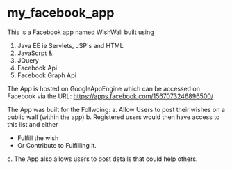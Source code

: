 # my_facebook_app
This is a Facebook app named WishWall built using 
1. Java EE ie Servlets, JSP's and HTML
2. JavaScrpt &
3. JQuery
4. Facebook Api
5. Facebook Graph Api

The App is hosted on GoogleAppEngine which can be accessed on Facebook via the URL: https://apps.facebook.com/1567073246896500/

The App was built for the Follwoing:
a. Allow Users to post their wishes on a public wall (within the app)
b. Registered users would then have access to this list and either
  - Fulfill the wish
  - Or Contribute to Fulfilling it.
  
c. The App also allows users to post details that could help others.

